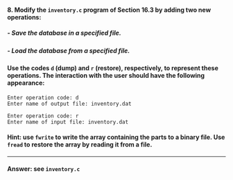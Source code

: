 #### 8. Modify the `inventory.c` program of Section 16.3 by adding two new operations:
##### - Save the database in a specified file.
##### - Load the database from a specified file.

#### Use the codes `d` (dump) and `r` (restore), respectively, to represent these operations. The interaction with the user should have the following appearance:

```
Enter operation code: d
Enter name of output file: inventory.dat

Enter operation code: r
Enter name of input file: inventory.dat
```

#### Hint: use `fwrite` to write the array containing the parts to a binary file. Use `fread` to restore the array by reading it from a file.

---

#### Answer: see `inventory.c`
